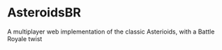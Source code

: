 # AsteroidsBR
A multiplayer web implementation of the classic Asterioids, with a Battle Royale twist
